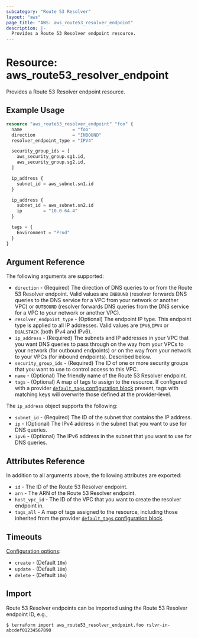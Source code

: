 ```yaml
---
subcategory: "Route 53 Resolver"
layout: "aws"
page_title: "AWS: aws_route53_resolver_endpoint"
description: |-
  Provides a Route 53 Resolver endpoint resource.
---
```


# Resource: aws_route53_resolver_endpoint

Provides a Route 53 Resolver endpoint resource.

## Example Usage

```terraform
resource "aws_route53_resolver_endpoint" "foo" {
  name                   = "foo"
  direction              = "INBOUND"
  resolver_endpoint_type = "IPV4"

  security_group_ids = [
    aws_security_group.sg1.id,
    aws_security_group.sg2.id,
  ]

  ip_address {
    subnet_id = aws_subnet.sn1.id
  }

  ip_address {
    subnet_id = aws_subnet.sn2.id
    ip        = "10.0.64.4"
  }

  tags = {
    Environment = "Prod"
  }
}
```

## Argument Reference

The following arguments are supported:

* `direction` - (Required) The direction of DNS queries to or from the Route 53 Resolver endpoint.
Valid values are `INBOUND` (resolver forwards DNS queries to the DNS service for a VPC from your network or another VPC)
or `OUTBOUND` (resolver forwards DNS queries from the DNS service for a VPC to your network or another VPC).
* `resolver_endpoint_type` - (Optional) The endpoint IP type. This endpoint type is applied to all IP addresses.
Valid values are `IPV6`,`IPV4` or `DUALSTACK` (both IPv4 and IPv6).
* `ip_address` - (Required) The subnets and IP addresses in your VPC that you want DNS queries to pass through on the way from your VPCs
to your network (for outbound endpoints) or on the way from your network to your VPCs (for inbound endpoints). Described below.
* `security_group_ids` - (Required) The ID of one or more security groups that you want to use to control access to this VPC.
* `name` - (Optional) The friendly name of the Route 53 Resolver endpoint.
* `tags` - (Optional) A map of tags to assign to the resource. If configured with a provider [`default_tags` configuration block](https://registry.terraform.io/providers/hashicorp/aws/latest/docs#default_tags-configuration-block) present, tags with matching keys will overwrite those defined at the provider-level.

The `ip_address` object supports the following:

* `subnet_id` - (Required) The ID of the subnet that contains the IP address.
* `ip` - (Optional) The IPv4 address in the subnet that you want to use for DNS queries.
* `ipv6` - (Optional) The IPv6 address in the subnet that you want to use for DNS queries.

## Attributes Reference

In addition to all arguments above, the following attributes are exported:

* `id` - The ID of the Route 53 Resolver endpoint.
* `arn` - The ARN of the Route 53 Resolver endpoint.
* `host_vpc_id` - The ID of the VPC that you want to create the resolver endpoint in.
* `tags_all` - A map of tags assigned to the resource, including those inherited from the provider [`default_tags` configuration block](https://registry.terraform.io/providers/hashicorp/aws/latest/docs#default_tags-configuration-block).

## Timeouts

[Configuration options](https://developer.hashicorp.com/terraform/language/resources/syntax#operation-timeouts):

- `create` - (Default `10m`)
- `update` - (Default `10m`)
- `delete` - (Default `10m`)

## Import

 Route 53 Resolver endpoints can be imported using the Route 53 Resolver endpoint ID, e.g.,

```
$ terraform import aws_route53_resolver_endpoint.foo rslvr-in-abcdef01234567890
```
